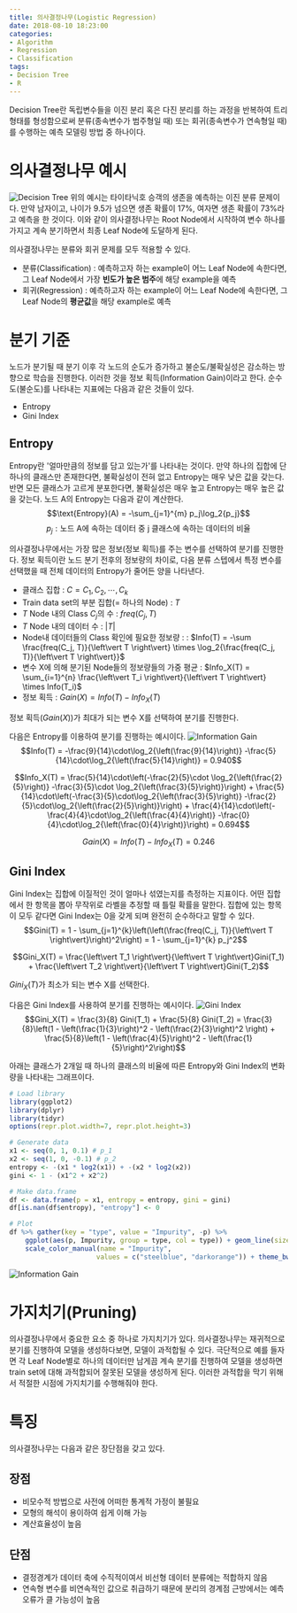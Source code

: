 ```yaml
---
title: 의사결정나무(Logistic Regression)
date: 2018-08-10 18:23:00
categories:
- Algorithm
- Regression
- Classification
tags:
- Decision Tree
- R
---
```

Decision Tree란 독립변수들을 이진 분리 혹은 다진 분리를 하는 과정을 반복하여 트리 형태를 형성함으로써 분류(종속변수가 범주형일 때) 또는 회귀(종속변수가 연속형일 때)를 수행하는 예측 모델링 방법 중 하나이다. 

# 의사결정나무 예시

![Decision Tree](https://www.dropbox.com/s/st4wrqqqho0jukn/decisiontree2.jpg?raw=1)
위의 예시는 타이타닉호 승객의 생존을 예측하는 이진 분류 문제이다. 만약 남자이고, 나이가 9.5가 넘으면 생존 확률이 17%, 여자면 생존 확률이 73%라고 예측을 한 것이다.
이와 같이 의사결정나무는 Root Node에서 시작하여 변수 하나를 가지고 계속 분기하면서 최종 Leaf Node에 도달하게 된다.

의사결정나무는 분류와 회귀 문제를 모두 적용할 수 있다.
* 분류(Classification) : 예측하고자 하는 example이 어느 Leaf Node에 속한다면, 그 Leaf Node에서 가장 **빈도가 높은 범주**에 해당 example을 예측
* 회귀(Regression) : 예측하고자 하는 example이 어느 Leaf Node에 속한다면, 그 Leaf Node의 **평균값**을 해당 example로 예측

# 분기 기준

노드가 분기될 때 분기 이후 각 노드의 순도가 증가하고 불순도/불확실성은 감소하는 방향으로 학습을 진행한다. 이러한 것을 정보 획득(Information Gain)이라고 한다. 순수도(불순도)를 나타내는 지표에는 다음과 같은 것들이 있다.
* Entropy
* Gini Index

## Entropy
Entropy란 '얼마만큼의 정보를 담고 있는가'를 나타내는 것이다. 만약 하나의 집합에 단 하나의 클래스만 존재한다면, 불확실성이 전혀 없고 Entropy는 매우 낮은 값을 갖는다. 반면 모든 클래스가 고르게 분포한다면, 불확실성은 매우 높고 Entropy는 매우 높은 값을 갖는다. 노드 A의 Entropy는 다음과 같이 계산한다.
$$\text{Entropy}(A) = -\sum_{j=1}^{m} p_j\log_2{p_j}$$
$$p_j : \text{노드 A에 속하는 데이터 중 j 클래스에 속하는 데이터의 비율}$$

의사결정나무에서는 가장 많은 정보(정보 획득)를 주는 변수를 선택하여 분기를 진행한다. 정보 획득이란 노드 분기 전후의 정보량의 차이로, 다음 분류 스텝에서 특정 변수를 선택했을 때 전체 데이터의 Entropy가 줄어든 양을 나타낸다.  
* 클래스 집합 : $C = {C_1, C_2, \cdots, C_k}$
* Train data set의 부분 집합(= 하나의 Node) : $T$
* $T$ Node 내의 Class $C_j$의 수 : $freq(C_j, T)$
* $T$ Node 내의 데이터 수 : $\left\vert T \right\vert$
* Node내 데이터들의 Class 확인에 필요한 정보량 : : $Info(T) = -\sum \frac{freq(C_j, T)}{\left\vert T \right\vert} \times \log_2{\frac{freq(C_j, T)}{\left\vert T \right\vert}}$
* 변수 X에 의해 분기된 Node들의 정보량들의 가중 평균 : $Info_X(T) = \sum_{i=1}^{n} \frac{\left\vert T_i \right\vert}{\left\vert T \right\vert} \times Info(T_i)$
* 정보 획득 : $Gain(X) = Info(T) - Info_X(T)$  

정보 획득($Gain(X)$)가 최대가 되는 변수 X를 선택하여 분기를 진행한다.

다음은 Entropy를 이용하여 분기를 진행하는 예시이다.
![Information Gain](https://www.dropbox.com/s/r531qz06avaayrm/informationgain.jpg?raw=1)
$$Info(T) = -\frac{9}{14}\cdot\log_2{\left(\frac{9}{14}\right)} -\frac{5}{14}\cdot\log_2{\left(\frac{5}{14}\right)} = 0.940$$

$$Info_X(T) = \frac{5}{14}\cdot\left(-\frac{2}{5}\cdot \log_2{\left(\frac{2}{5}\right)} -\frac{3}{5}\cdot \log_2{\left(\frac{3}{5}\right)}\right) + \frac{5}{14}\cdot\left(-\frac{3}{5}\cdot\log_2{\left(\frac{3}{5}\right)} -\frac{2}{5}\cdot\log_2{\left(\frac{2}{5}\right)}\right) + \frac{4}{14}\cdot\left(-\frac{4}{4}\cdot\log_2{\left(\frac{4}{4}\right)} -\frac{0}{4}\cdot\log_2{\left(\frac{0}{4}\right)}\right) = 0.694$$

$$Gain(X) = Info(T) - Info_X(T) = 0.246$$

## Gini Index
Gini Index는 집합에 이질적인 것이 얼마나 섞였는지를 측정하는 지표이다. 어떤 집합에서 한 항목을 뽑아 무작위로 라벨을 추정할 때 틀릴 확률을 말한다. 집합에 있는 항목이 모두 같다면 Gini Index는 0을 갖게 되며 완전히 순수하다고 말할 수 있다.
$$Gini(T) = 1 - \sum_{j=1}^{k}\left(\left(\frac{freq(C_j, T)}{\left\vert T \right\vert}\right)^2\right) = 1 - \sum_{j=1}^{k} p_j^2$$

$$Gini_X(T) = \frac{\left\vert T_1 \right\vert}{\left\vert T \right\vert}Gini(T_1) + \frac{\left\vert T_2 \right\vert}{\left\vert T \right\vert}Gini(T_2)$$

$Gini_X(T)$가 최소가 되는 변수 X를 선택한다.

다음은 Gini Index를 사용하여 분기를 진행하는 예시이다.
![Gini Index](https://www.dropbox.com/s/cqb95d6ivrnhsp8/giniindex.jpg?raw=1)
$$Gini_X(T) = \frac{3}{8} Gini(T_1) + \frac{5}{8} Gini(T_2) = \frac{3}{8}\left(1 - \left(\frac{1}{3}\right)^2 - \left(\frac{2}{3}\right)^2 \right) + \frac{5}{8}\left(1 - \left(\frac{4}{5}\right)^2 - \left(\frac{1}{5}\right)^2\right)$$

아래는 클래스가 2개일 때 하나의 클래스의 비율에 따른 Entropy와 Gini Index의 변화량을 나타내는 그래프이다.


```R
# Load library
library(ggplot2)
library(dplyr)
library(tidyr)
options(repr.plot.width=7, repr.plot.height=3)

# Generate data
x1 <- seq(0, 1, 0.1) # p_1
x2 <- seq(1, 0, -0.1) # p_2
entropy <- -(x1 * log2(x1)) + -(x2 * log2(x2))
gini <- 1 - (x1^2 + x2^2)

# Make data.frame
df <- data.frame(p = x1, entropy = entropy, gini = gini)
df[is.nan(df$entropy), "entropy"] <- 0

# Plot
df %>% gather(key = "type", value = "Impurity", -p) %>%
    ggplot(aes(p, Impurity, group = type, col = type)) + geom_line(size = 1) + 
    scale_color_manual(name = "Impurity", 
                      values = c("steelblue", "darkorange")) + theme_bw()
```




![Information Gain](https://www.dropbox.com/s/ofumn5wtvafo64f/informationgain.png?raw=1)


# 가지치기(Pruning)

의사결정나무에서 중요한 요소 중 하나로 가지치기가 있다. 의사결정나무는 재귀적으로 분기를 진행하여 모델을 생성하다보면, 모델이 과적합될 수 있다. 극단적으로 예를 들자면 각 Leaf Node별로 하나의 데이터만 남게끔 계속 분기를 진행하여 모델을 생성하면 train set에 대해 과적합되어 잘못된 모델을 생성하게 된다. 이러한 과적합을 막기 위해서 적절한 시점에 가지치기를 수행해줘야 한다.

# 특징

의사결정나무는 다음과 같은 장단점을 갖고 있다.

## 장점
* 비모수적 방법으로 사전에 어떠한 통계적 가정이 불필요
* 모형의 해석이 용이하여 쉽게 이해 가능
* 계산효율성이 높음

## 단점
* 결정경계가 데이터 축에 수직적이여서 비선형 데이터 분류에는 적합하지 않음
* 연속형 변수를 비연속적인 값으로 취급하기 때문에 분리의 경계점 근방에서는 예측 오류가 클 가능성이 높음

